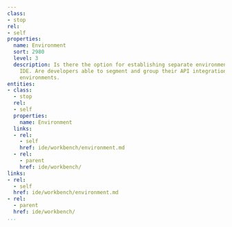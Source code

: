 ```yaml
---
class:
- stop
rel:
- self
properties:
  name: Environment
  sort: 2980
  level: 3
  description: Is there the option for establishing separate environments within an
    IDE. Are developers able to segment and group their API integrations into multiple
    environments.
entities:
- class:
  - stop
  rel:
  - self
  properties:
    name: Environment
  links:
  - rel:
    - self
    href: ide/workbench/environment.md
  - rel:
    - parent
    href: ide/workbench/
links:
- rel:
  - self
  href: ide/workbench/environment.md
- rel:
  - parent
  href: ide/workbench/
...
```

